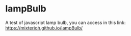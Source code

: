 # lampBulb



A test of javascript lamp bulb, you can access in this link: https://mixterioh.github.io/lampBulb/
